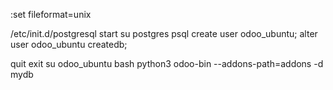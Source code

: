 :set fileformat=unix


/etc/init.d/postgresql start
su postgres
psql
create user odoo_ubuntu;
alter user odoo_ubuntu createdb;

quit
exit
su odoo_ubuntu
bash
python3 odoo-bin --addons-path=addons -d mydb